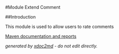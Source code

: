 
#Module Extend Comment

##Introduction

This module is used to allow users to rate comments


[Maven documentation and reports](http://dev.lutece.paris.fr/plugins/module-extend-comment-extendable/)



 *generated by [xdoc2md](https://github.com/lutece-platform/tools-maven-xdoc2md-plugin) - do not edit directly.*